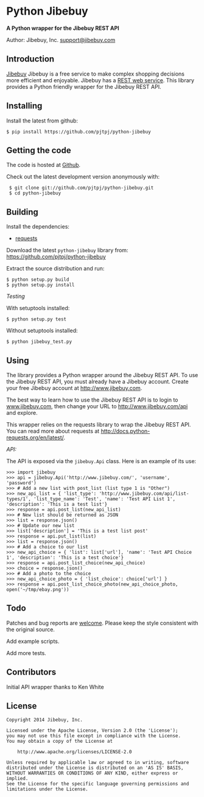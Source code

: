 # Python Jibebuy

**A Python wrapper for the Jibebuy REST API**

Author: Jibebuy, Inc. <support@jibebuy.com>

## Introduction

[Jibebuy](http://www.jibebuy.com) Jibebuy is a free service to make complex shopping decisions more efficient and
enjoyable. Jibebuy has a [REST web service](http://www.jibebuy.com/api). This library provides a Python friendly
wrapper for the Jibebuy REST API.

## Installing

Install the latest from github:

    $ pip install https://github.com/pjtpj/python-jibebuy

## Getting the code

The code is hosted at [Github](https://github.com/pjtpj/python-jibebuy).

Check out the latest development version anonymously with:

```
 $ git clone git://github.com/pjtpj/python-jibebuy.git
 $ cd python-jibebuy
```

## Building

Install the dependencies:

- [requests](https://github.com/kennethreitz/requests)

Download the latest `python-jibebuy` library from: https://github.com/pjtpj/python-jibebuy

Extract the source distribution and run:

```
$ python setup.py build
$ python setup.py install
```

*Testing*

With setuptools installed:

```
$ python setup.py test
```

Without setuptools installed:

```
$ python jibebuy_test.py
```

## Using

The library provides a Python wrapper around the Jibebuy REST API. To use the Jibebuy REST API, you must already have a
Jibebuy account. Create your free Jibebuy account at http://www.jibebuy.com.

The best way to learn how to use the Jibebuy REST API is to login to www.jibebuy.com, then change your URL to
http://www.jibebuy.com/api and explore.

This wrapper relies on the requests library to wrap the Jibebuy REST API. You can read more about requests at
http://docs.python-requests.org/en/latest/.

*API:*

The API is exposed via the `jibebuy.Api` class. Here is an example of its use:

```
>>> import jibebuy
>>> api = jibebuy.Api('http://www.jibebuy.com/', 'username', 'password')
>>> # Add a new list with post_list (list type 1 is "Other")
>>> new_api_list = { 'list_type': 'http://www.jibebuy.com/api/list-types/1', 'list_type_name': 'Test', 'name': 'Test API List 1', 'description': 'This is a test list'}
>>> response = api.post_list(new_api_list)
>>> # New list should be returned as JSON
>>> list = response.json()
>>> # Update our new list
>>> list['description'] = 'This is a test list post'
>>> response = api.put_list(list)
>>> list = response.json()
>>> # Add a choice to our list
>>> new_api_choice = { 'list': list['url'], 'name': 'Test API Choice 1', 'description': 'This is a test choice'}
>>> response = api.post_list_choice(new_api_choice)
>>> choice = response.json()
>>> # Add a photo to the choice
>>> new_api_choice_photo = { 'list_choice': choice['url'] }
>>> response = api.post_list_choice_photo(new_api_choice_photo, open('~/tmp/ebay.png'))
```

## Todo

Patches and bug reports are [welcome](https://github.com/pjtpj/python-jibebuy/issues/new). Please keep the style consistent with the original source.

Add example scripts.

Add more tests.

## Contributors

Initial API wrapper thanks to Ken White

## License

```
Copyright 2014 Jibebuy, Inc.

Licensed under the Apache License, Version 2.0 (the 'License');
you may not use this file except in compliance with the License.
You may obtain a copy of the License at

    http://www.apache.org/licenses/LICENSE-2.0

Unless required by applicable law or agreed to in writing, software
distributed under the License is distributed on an 'AS IS' BASIS,
WITHOUT WARRANTIES OR CONDITIONS OF ANY KIND, either express or implied.
See the License for the specific language governing permissions and
limitations under the License.
```
